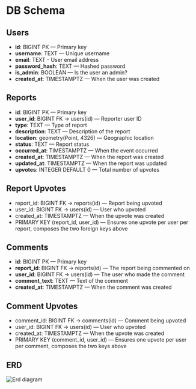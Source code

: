 # DB Schema

## Users
- **id**: BIGINT PK — Primary key
- **username**: TEXT — Unique username
- **email**: TEXT - User email address
- **password_hash**: TEXT — Hashed password
- **is_admin**: BOOLEAN — Is the user an admin?
- **created_at**: TIMESTAMPTZ — When the user was created

## Reports
- **id**: BIGINT PK — Primary key
- **user_id**: BIGINT FK → users(id) — Reporter user ID
- **type**: TEXT — Type of report
- **description**: TEXT — Description of the report
- **location**: geometry(Point, 4326) — Geographic location
- **status**: TEXT — Report status
- **occurred_at**: TIMESTAMPTZ — When the event occurred
- **created_at**: TIMESTAMPTZ — When the report was created
- **updated_at**: TIMESTAMPTZ — When the report was updated
- **upvotes**: INTEGER DEFAULT 0 — Total number of upvotes

## Report Upvotes
- report_id: BIGINT FK → reports(id) — Report being upvoted
- user_id: BIGINT FK → users(id) — User who upvoted
- created_at: TIMESTAMPTZ — When the upvote was created
- PRIMARY KEY (report_id, user_id) — Ensures one upvote per user per report, composes the two foreign keys above

## Comments
- **id**: BIGINT PK — Primary key
- **report_id**: BIGINT FK → reports(id) — The report being commented on
- **user_id**: BIGINT FK → users(id) — The user who made the comment
- **comment_text**: TEXT — Text of the comment
- **created_at**: TIMESTAMPTZ — When the comment was created

## Comment Upvotes
- comment_id: BIGINT FK → comments(id) — Comment being upvoted
- user_id: BIGINT FK → users(id) — User who upvoted
- created_at: TIMESTAMPTZ — When the upvote was created
- PRIMARY KEY (comment_id, user_id) — Ensures one upvote per user per comment, composes the two keys above


## ERD
![Erd diagram](erd3.png)
